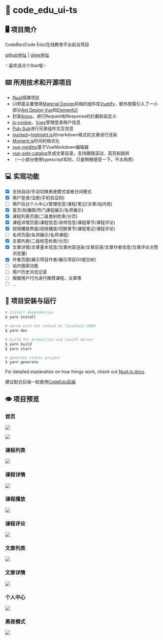 # 🏫 code_edu_ui-ts

## 🖥 项目简介

CodeBar(Code Edu)在线教育平台前台项目

[github地址](https://github.com/jzhmcoo1/code_edu_ui) | [gitee地址](https://gitee.com/jzhmcoo1/code_edu_ui_new)

✨喜欢请点个Star哦✨

## ⌨️ 所用技术和开源项目

- [Nuxt](https://www.nuxtjs.cn/)搭建项目
- UI界面主要使用[Material Design](https://material.io/design)风格的组件库[Vuetify](https://vuetifyjs.com/en/)，额外按需引入了一小部分[Ant Design Vue](https://www.antdv.com/docs/vue/introduce-cn/)和[ElementUI](https://element.eleme.cn/#/zh-CN)
- 封装[Axios](https://github.com/axios/axios)，进行Request和Response的拦截和自定义
- [js-cookie](https://github.com/js-cookie/js-cookie)，[Vuex](https://vuex.vuejs.org/zh/guide/state.html)管理登录用户信息
- [Pub-Sub](https://github.com/mroderick/PubSubJS#readme)进行兄弟组件交互信息
- [marked](https://github.com/markedjs/marked)+[highlight.js](https://highlightjs.org/)对markdown格式的文章进行渲染
- [Moment.js](http://momentjs.cn/)时间的格式化
- [vue-meditor](https://github.com/zhaoxuhui1122/vue-markdown)基于VueMarkdown编辑器
- [vue-side-catalog](https://github.com/yaowei9363/vue-side-catalog)生成文章目录，支持跟随滚动、高亮和跳转
- （一小部分使用typescript写的，只是稍微感受一下，不太熟悉）

## 💻 实现功能

- [x] 支持自动/手动切换黑夜模式或者日间模式
- [x] 用户登录/注册(手机验证码)
- [ ] 用户后台个人中心(管理信息/课程/笔记/文章/站内信)
- [x] 首页(轮播图/热门课程展示/名师展示)
- [x] 课程列表页面(二级类别检索/分页)
- [x] 课程详情页面(课程信息/讲师信息/课程章节/课程评论)
- [x] 视频播放界面(视频播放/切换章节/课程笔记/课程评论)
- [ ] 名师页面(名师展示/名师课程)
- [x] 文章列表(二级标签检索/分页)
- [x] 文章详情(文章基本信息/文章内容渲染/文章目录/文章作者信息/文章评论点赞浏览量)
- [x] 作者页面(展示项目作者/展示项目Git提交树)
- [ ] 站内搜索功能
- [ ] 用户历史浏览记录
- [ ] 根据用户行为进行推荐课程、文章等
- [ ] ...

## 🔨 项目安装与运行

```bash
# install dependencies
$ yarn install

# serve with hot reload at localhost:3000
$ yarn dev

# build for production and launch server
$ yarn build
$ yarn start

# generate static project
$ yarn generate
```

For detailed explanation on how things work, check out [Nuxt.js docs](https://nuxtjs.org).

建议配合后端一起食用[CodeEdu后端](https://gitee.com/paradox_hyw/code_edu-vue)

## 👁 项目预览

### 首页

![](https://jzhmcoo1-1258918430.cos.ap-shanghai.myqcloud.com/code_edu_ui_pic/index-pic.png)

![](https://jzhmcoo1-1258918430.cos.ap-shanghai.myqcloud.com/code_edu_ui_pic/index.png)

### 课程列表

![](https://jzhmcoo1-1258918430.cos.ap-shanghai.myqcloud.com/code_edu_ui_pic/course-index.png)

### 课程详情

![](https://jzhmcoo1-1258918430.cos.ap-shanghai.myqcloud.com/code_edu_ui_pic/course-id.png)

### 课程播放

![](https://jzhmcoo1-1258918430.cos.ap-shanghai.myqcloud.com/code_edu_ui_pic/player.png)

### 课程评论

![](https://jzhmcoo1-1258918430.cos.ap-shanghai.myqcloud.com/code_edu_ui_pic/course-comment.png)

### 文章列表

![](https://jzhmcoo1-1258918430.cos.ap-shanghai.myqcloud.com/code_edu_ui_pic/article-index.png)

### 文章详情

![](https://jzhmcoo1-1258918430.cos.ap-shanghai.myqcloud.com/code_edu_ui_pic/article-id.png)

### 个人中心

![](https://jzhmcoo1-1258918430.cos.ap-shanghai.myqcloud.com/code_edu_ui_pic/ucenter-info.png)

### 黑夜模式

![](https://jzhmcoo1-1258918430.cos.ap-shanghai.myqcloud.com/code_edu_ui_pic/dark-mode.png)